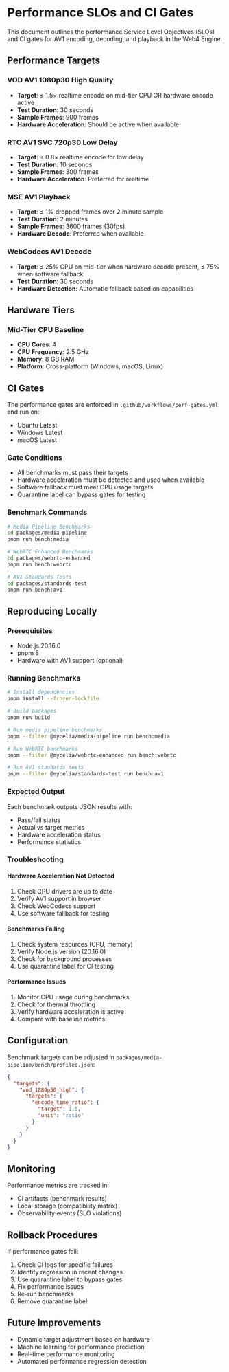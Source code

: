 # Performance SLOs and CI Gates

This document outlines the performance Service Level Objectives (SLOs) and CI gates for AV1 encoding, decoding, and playback in the Web4 Engine.

## Performance Targets

### VOD AV1 1080p30 High Quality
- **Target**: ≤ 1.5× realtime encode on mid-tier CPU OR hardware encode active
- **Test Duration**: 30 seconds
- **Sample Frames**: 900 frames
- **Hardware Acceleration**: Should be active when available

### RTC AV1 SVC 720p30 Low Delay
- **Target**: ≤ 0.8× realtime encode for low delay
- **Test Duration**: 10 seconds
- **Sample Frames**: 300 frames
- **Hardware Acceleration**: Preferred for realtime

### MSE AV1 Playback
- **Target**: ≤ 1% dropped frames over 2 minute sample
- **Test Duration**: 2 minutes
- **Sample Frames**: 3600 frames (30fps)
- **Hardware Decode**: Preferred when available

### WebCodecs AV1 Decode
- **Target**: ≤ 25% CPU on mid-tier when hardware decode present, ≤ 75% when software fallback
- **Test Duration**: 30 seconds
- **Hardware Detection**: Automatic fallback based on capabilities

## Hardware Tiers

### Mid-Tier CPU Baseline
- **CPU Cores**: 4
- **CPU Frequency**: 2.5 GHz
- **Memory**: 8 GB RAM
- **Platform**: Cross-platform (Windows, macOS, Linux)

## CI Gates

The performance gates are enforced in `.github/workflows/perf-gates.yml` and run on:
- Ubuntu Latest
- Windows Latest
- macOS Latest

### Gate Conditions
- All benchmarks must pass their targets
- Hardware acceleration must be detected and used when available
- Software fallback must meet CPU usage targets
- Quarantine label can bypass gates for testing

### Benchmark Commands
```bash
# Media Pipeline Benchmarks
cd packages/media-pipeline
pnpm run bench:media

# WebRTC Enhanced Benchmarks
cd packages/webrtc-enhanced
pnpm run bench:webrtc

# AV1 Standards Tests
cd packages/standards-test
pnpm run bench:av1
```

## Reproducing Locally

### Prerequisites
- Node.js 20.16.0
- pnpm 8
- Hardware with AV1 support (optional)

### Running Benchmarks
```bash
# Install dependencies
pnpm install --frozen-lockfile

# Build packages
pnpm run build

# Run media pipeline benchmarks
pnpm --filter @mycelia/media-pipeline run bench:media

# Run WebRTC benchmarks
pnpm --filter @mycelia/webrtc-enhanced run bench:webrtc

# Run AV1 standards tests
pnpm --filter @mycelia/standards-test run bench:av1
```

### Expected Output
Each benchmark outputs JSON results with:
- Pass/fail status
- Actual vs target metrics
- Hardware acceleration status
- Performance statistics

### Troubleshooting

#### Hardware Acceleration Not Detected
1. Check GPU drivers are up to date
2. Verify AV1 support in browser
3. Check WebCodecs support
4. Use software fallback for testing

#### Benchmarks Failing
1. Check system resources (CPU, memory)
2. Verify Node.js version (20.16.0)
3. Check for background processes
4. Use quarantine label for CI testing

#### Performance Issues
1. Monitor CPU usage during benchmarks
2. Check for thermal throttling
3. Verify hardware acceleration is active
4. Compare with baseline metrics

## Configuration

Benchmark targets can be adjusted in `packages/media-pipeline/bench/profiles.json`:

```json
{
  "targets": {
    "vod_1080p30_high": {
      "targets": {
        "encode_time_ratio": {
          "target": 1.5,
          "unit": "ratio"
        }
      }
    }
  }
}
```

## Monitoring

Performance metrics are tracked in:
- CI artifacts (benchmark results)
- Local storage (compatibility matrix)
- Observability events (SLO violations)

## Rollback Procedures

If performance gates fail:
1. Check CI logs for specific failures
2. Identify regression in recent changes
3. Use quarantine label to bypass gates
4. Fix performance issues
5. Re-run benchmarks
6. Remove quarantine label

## Future Improvements

- Dynamic target adjustment based on hardware
- Machine learning for performance prediction
- Real-time performance monitoring
- Automated performance regression detection
